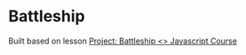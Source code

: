 # Battleship
Built based on lesson [Project: Battleship <> Javascript Course](https://www.theodinproject.com/lessons/node-path-javascript-battleship)

